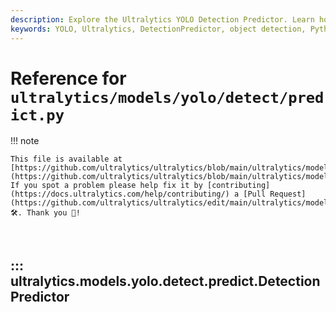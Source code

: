```yaml
---
description: Explore the Ultralytics YOLO Detection Predictor. Learn how to implement and use the DetectionPredictor class for object detection in Python.
keywords: YOLO, Ultralytics, DetectionPredictor, object detection, Python, machine learning, AI, non_max_suppression
---
```


# Reference for `ultralytics/models/yolo/detect/predict.py`

!!! note

    This file is available at [https://github.com/ultralytics/ultralytics/blob/main/ultralytics/models/yolo/detect/predict.py](https://github.com/ultralytics/ultralytics/blob/main/ultralytics/models/yolo/detect/predict.py). If you spot a problem please help fix it by [contributing](https://docs.ultralytics.com/help/contributing/) a [Pull Request](https://github.com/ultralytics/ultralytics/edit/main/ultralytics/models/yolo/detect/predict.py) 🛠️. Thank you 🙏!

<br>

## ::: ultralytics.models.yolo.detect.predict.DetectionPredictor

<br><br>
